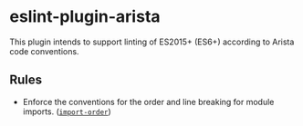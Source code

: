 # eslint-plugin-arista

This plugin intends to support linting of ES2015+ (ES6+) according to Arista code conventions.

## Rules

* Enforce the conventions for the order and line breaking for module imports. ([`import-order`])

[`import-order`]: ./docs/rules/import-order.md
